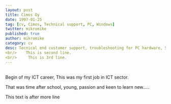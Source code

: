 ```yaml
---
layout: post
title: Cimos Oy
date: 1997-01-25
tag: [cv, Cimos, Technical support, PC, Windows]
twitter: mikromike
published: true
author: mikromike
category: cv
desc: Tecnical end customer support, troubleshooting for PC hardware, Software.  
<br/>    This is second line.
<br/>     This is 3rd line.
---
```

<br>
<div> Begin of my ICT career, This was my first job in ICT sector.

<p> That was time after school, young, passion and keen to learn new.....


</p>
</div>
<!--more-->
This text is after more line
